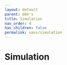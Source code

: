 ```yaml
---
layout: default
parent: UAV's
title: Simulation
nav_order: 4
has_children: false
permalink: uavs/simulation
---
```


# Simulation

